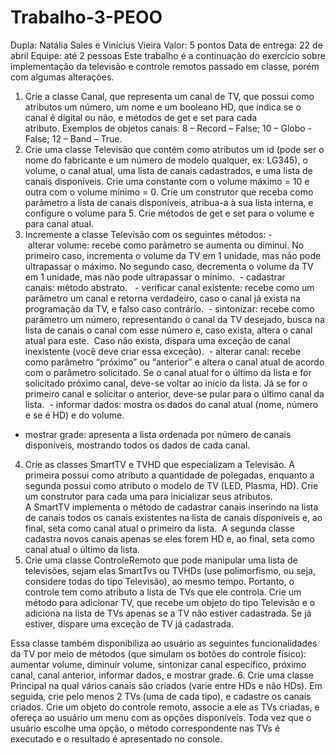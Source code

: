 # Trabalho-3-PEOO
Dupla: Natália Sales e Vinícius Vieira
Valor: 5 pontos
Data de entrega: 22 de abril
Equipe: até 2 pessoas
Este trabalho é a continuação do exercício sobre implementação da televisão e controle remotos
passado em classe, porém com algumas alterações.
1. Crie a classe Canal, que representa um canal de TV, que possui como atributos um
número, um nome e um booleano HD, que indica se o canal é digital ou não, e métodos
de get e set para cada atributo. Exemplos de objetos canais: 8 – Record – False; 10 – Globo
-False; 12 – Band – True.
2. Crie uma classe Televisão que contém como atributos um id (pode ser o nome do
fabricante e um número de modelo qualquer, ex: LG345), o volume, o canal atual, uma
lista de canais cadastrados, e uma lista de canais disponíveis. Crie uma constante com o
volume máximo = 10 e outra com o volume mínimo = 0. Crie um construtor que receba
como parâmetro a lista de canais disponíveis, atribua-a à sua lista interna, e configure o
volume para 5. Crie métodos de get e set para o volume e para canal atual.
 
3. Incremente a classe Televisão com os seguintes métodos:
- alterar volume: recebe como parâmetro se aumenta ou diminui. No primeiro
caso, incrementa o volume da TV em 1 unidade, mas não pode ultrapassar o máximo. No
segundo caso, decrementa o volume da TV em 1 unidade, mas não pode ultrapassar o
mínimo. 
- cadastrar canais: método abstrato.  
- verificar canal existente: recebe como um parâmetro um canal e retorna verdadeiro, caso
o canal já exista na programação da TV, e falso caso contrário. 
- sintonizar: recebe como parâmetro um número, representando o canal da TV desejado,
busca na lista de canais o canal com esse número e, caso exista, altera o canal atual para
este.  Caso não exista, dispara uma exceção de canal inexistente (você deve criar essa
exceção). 
- alterar canal: recebe como parâmetro “próximo” ou “anterior” e altera o canal atual de
acordo com o parâmetro solicitado. Se o canal atual for o último da lista e for solicitado
próximo canal, deve-se voltar ao início da lista. Já se for o primeiro canal e solicitar o
anterior, deve-se pular para o último canal da lista.
 - informar dados: mostra os dados do canal atual (nome, número e se é HD) e do volume. 
- mostrar grade: apresenta a lista ordenada por número de canais disponíveis, mostrando
todos os dados de cada canal.
 
4. Crie as classes SmartTV e TVHD que especializam a Televisão. A primeira possui como
atributo a quantidade de polegadas, enquanto a segunda possui como atributo o modelo
de TV (LED, Plasma, HD). Crie um construtor para cada uma para inicializar seus
atributos. 
A SmartTV implementa o método de cadastrar canais inserindo na lista de canais todos os
canais existentes na lista de canais disponíveis e, ao final, seta como canal atual o primeiro
da lista.  A segunda classe cadastra novos canais apenas se eles forem HD e, ao final, seta
como canal atual o último da lista.
5. Crie uma classe ControleRemoto que pode manipular uma lista de televisões, sejam elas
SmartTvs ou TVHDs (use polimorfismo, ou seja, considere todas do tipo Televisão), ao
mesmo tempo. Portanto, o controle tem como atributo a lista de TVs que ele controla.
Crie um método para adicionar TV, que recebe um objeto do tipo Televisão e o adiciona na
lista de TVs apenas se a TV não estiver cadastrada. Se já estiver, dispare uma exceção de
TV já cadastrada.

Essa classe também disponibiliza ao usuário as seguintes funcionalidades da TV por meio
de métodos (que simulam os botões do controle físico): aumentar volume, diminuir
volume, sintonizar canal específico, próximo canal, canal anterior, informar dados, e
mostrar grade.
6. Crie uma classe Principal na qual vários canais são criados (varie entre HDs e não HDs).
Em seguida, crie pelo menos 2 TVs (uma de cada tipo), e cadastre os canais criados. Crie
um objeto do controle remoto, associe a ele as TVs criadas, e ofereça ao usuário um menu
com as opções disponíveis. Toda vez que o usuário escolhe uma opção, o método
correspondente nas TVs é executado e o resultado é apresentado no console.
